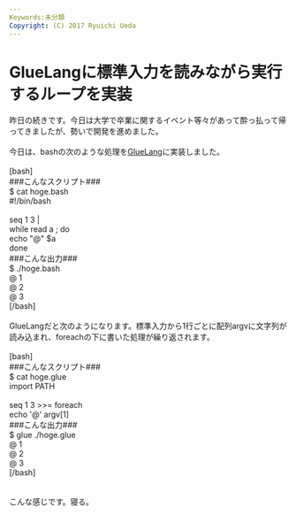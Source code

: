 ```yaml
---
Keywords:未分類
Copyright: (C) 2017 Ryuichi Ueda
---
```


# GlueLangに標準入力を読みながら実行するループを実装
昨日の続きです。今日は大学で卒業に関するイベント等々があって酔っ払って帰ってきましたが、勢いで開発を進めました。<br />
<br />
今日は、bashの次のような処理を<a href="https://ryuichiueda.github.io/GlueLangDoc_ja/">GlueLang</a>に実装しました。<br />
<br />
[bash]<br />
###こんなスクリプト###<br />
$ cat hoge.bash <br />
#!/bin/bash<br />
<br />
seq 1 3 |<br />
while read a ; do<br />
	echo &quot;\@&quot; $a<br />
done<br />
###こんな出力###<br />
$ ./hoge.bash<br />
\@ 1<br />
\@ 2<br />
\@ 3<br />
[/bash]<br />
<br />
GlueLangだと次のようになります。標準入力から1行ごとに配列argvに文字列が読み込まれ、foreachの下に書いた処理が繰り返されます。<br />
<br />
[bash]<br />
###こんなスクリプト###<br />
$ cat hoge.glue <br />
import PATH<br />
<br />
seq 1 3 &gt;&gt;= foreach<br />
 echo '\@' argv[1]<br />
###こんな出力###<br />
$ glue ./hoge.glue <br />
\@ 1<br />
\@ 2<br />
\@ 3<br />
[/bash]<br />
<br />
<br />
こんな感じです。寝る。
